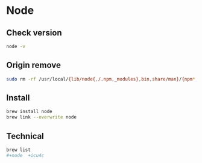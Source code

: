 # Node

## Check version

```bash
node -v
```

## Origin remove

```bash
sudo rm -rf /usr/local/{lib/node{,/.npm,_modules},bin,share/man}/{npm*,node*,man1/node*}
```

## Install

```bash
brew install node
brew link --overwrite node
```

## Technical

```bash
brew list
#+node  +icu4c
```
